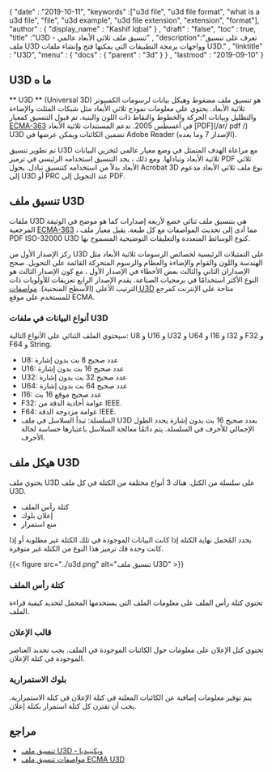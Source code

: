 {
  "date" : "2019-10-11",
  "keywords" :["u3d file", "u3d file format", "what is a u3d file", "file", "u3d example", "u3d file extension", "extension", "format"],
  "author" : {
    "display_name" : "Kashif Iqbal"
} ,
  "draft" : "false",
  "toc" : true,
  "title" :"U3D - تنسيق ملف ثلاثي الأبعاد عالمي" ,
  "description":"تعرف على تنسيق ملف U3D وواجهات برمجة التطبيقات التي يمكنها فتح وإنشاء ملفات U3D." ,
  "linktitle" : "U3D",
  "menu" : {
    "docs" : {
      "parent" : "3d"
}
} ,
  "lastmod" : "2019-09-10"
}

## U3D ما ه

** U3D ** (Universal 3D) هو تنسيق ملف مضغوط وهيكل بيانات لرسومات الكمبيوتر ثلاثية الأبعاد. يحتوي على معلومات نموذج ثلاثي الأبعاد مثل شبكات المثلث والإضاءة والتظليل وبيانات الحركة والخطوط والنقاط ذات اللون والبنية. تم قبول التنسيق كمعيار [ECMA-363](http://www.ecma-international.org/publications/standards/Ecma-363.htm) في أغسطس 2005. تدعم المستندات ثلاثية الأبعاد [PDF](/ar/ pdf /) U3D تضمين الكائنات ويمكن عرضها في Adobe Reader (الإصدار 7 وما بعده).

تم تطوير تنسيق U3D مع مراعاة الهدف المتمثل في وضع معيار عالمي لتخزين البيانات ثلاثية الأبعاد وتبادلها. ومع ذلك ، يجد التنسيق استخدامه الرئيسي في ترميز PDF ثلاثي الأبعاد بدلاً من استخدامه كتنسيق تبادل. يحول Acrobat 3D نوع ملف ثلاثي الأبعاد مدعوم إلى U3D أو PRC عند التحويل إلى PDF.

## تنسيق ملف U3D

ملفات U3D هي بتنسيق ملف ثنائي خضع لأربعة إصدارات كما هو موضح في الوثيقة المرجعية [ECMA-363](http://www.ecma-international.org/publications/standards/Ecma-363.htm) ، مما أدى إلى تحديث المواصفات مع كل طبعة. يقبل معيار ملف PDF ISO-32000 U3D كنوع الوسائط المتعددة والتعليقات التوضيحية المسموح بها.

ركز الإصدار الأول من U3D على التمثيلات الرئيسية لخصائص الرسومات ثلاثية الأبعاد مثل الهندسة واللون والقوام والإضاءة والعظام والرسوم المتحركة القائمة على التحويل. صحح الإصداران الثاني والثالث بعض الأخطاء في الإصدار الأول ، مع كون الإصدار الثالث هو النوع الأكثر استخدامًا في برمجيات الصناعة. يقدم الإصدار الرابع تعريفات للأولويات ذات الترتيب الأعلى (الأسطح المنحنية). [مواصفات U3D](http://www.ecma-international.org/publications/standards/Ecma-363.htm) متاحة على الإنترنت كمرجع للمستخدم على موقع ECMA.

### أنواع البيانات في ملفات U3D

سيحتوي الملف الثنائي على الأنواع التالية: U8 و U16 و U32 و U64 و I16 و I32 و F32 و F64 و String.

* U8: عدد صحيح 8 بت بدون إشارة
* U16: عدد صحيح 16 بت بدون إشارة
* U32: عدد صحيح 32 بت بدون إشارة
* U64: عدد صحيح 64 بت بدون إشارة
* I16: عدد صحيح موقع 16 بت
* F32: عوامة أحادية الدقة من IEEE.
* F64: عوامة مزدوجة الدقة IEEE.
* السلسلة: تبدأ السلاسل في ملف U3D بعدد صحيح 16 بت بدون إشارة يحدد الطول الإجمالي للأحرف في السلسلة. يتم دائمًا معالجة السلاسل باعتبارها حساسة لحالة الأحرف.

## هيكل ملف U3D

يحتوي ملف U3D على سلسلة من الكتل. هناك 3 أنواع مختلفة من الكتلة في كل ملف U3D.

* كتلة رأس الملف
* إعلان بلوك
* منع استمرار

يحدد المُحمل نهاية الكتلة إذا كانت البيانات الموجودة في تلك الكتلة غير مطلوبة أو إذا كانت وحدة فك ترميز هذا النوع من الكتلة غير متوفرة.

{{< figure src="../u3d.png" alt="تنسيق ملف U3D" >}}

### كتلة رأس الملف
تحتوي كتلة رأس الملف على معلومات الملف التي يستخدمها المحمل لتحديد كيفية قراءة الملف.

### قالب الإعلان

تحتوي كتل الإعلان على معلومات حول الكائنات الموجودة في الملف. يجب تحديد العناصر الموجودة في كتلة الإعلان.

### بلوك الاستمرارية

يتم توفير معلومات إضافية عن الكائنات المعلنة في كتلة الإعلان في كتلة الاستمرارية. يجب أن تقترن كل كتلة استمرار بكتلة إعلان.


## مراجع ##

* [تنسيق ملف U3D - ويكيبيديا](https://en.wikipedia.org/wiki/Universal_3D)
* [مواصفات تنسيق ملف ECMA U3D](https://www.ecma-international.org/publications/standards/Ecma-363.htm)

